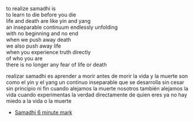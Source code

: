 

to realize samadhi is  
to learn to die before you die  
life and death are like yin and yang  
an inseparable continuum endlessly unfolding  
with no beginning and no end  
when we push away death  
we also push away life  
when you experience truth directly  
of who you are  
there is no longer any fear of life or death

realizar samadhi es
aprender a morir antes de morir
la vida y la muerte son como el yin y el yang
un continuo inseparable que se desarrolla sin cesar
sin principio ni fin
cuando alejamos la muerte
nosotros también alejamos la vida
cuando experimentas la verdad directamente
de quien eres
ya no hay miedo a la vida o la muerte

- [Samadhi 6 minute mark](https://www.youtube.com/watch?v=Bw9zSMsKcwk)
